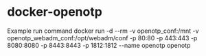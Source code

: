 # docker-openotp

Example run command
docker run -d --rm -v openotp_conf:/mnt -v openotp_webadm_conf:/opt/webadm/conf -p 80:80 -p 443:443 -p 8080:8080 -p 8443:8443 -p 1812:1812 --name openotp openotp
